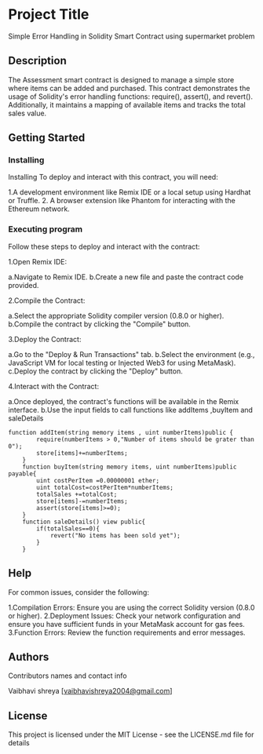 # Project Title

Simple Error Handling in Solidity Smart Contract using supermarket problem 

## Description
The Assessment smart contract is designed to manage a simple store where items can be added and purchased. This contract demonstrates the usage of Solidity's error handling functions: require(), assert(), and revert(). Additionally, it maintains a mapping of available items and tracks the total sales value.

## Getting Started

### Installing
Installing
To deploy and interact with this contract, you will need:

1.A development environment like Remix IDE or a local setup using Hardhat or Truffle.
2. A browser extension like Phantom for interacting with the Ethereum network.


### Executing program

Follow these steps to deploy and interact with the contract:

1.Open Remix IDE:

a.Navigate to Remix IDE.
b.Create a new file and paste the contract code provided.

2.Compile the Contract:

a.Select the appropriate Solidity compiler version (0.8.0 or higher).
b.Compile the contract by clicking the "Compile" button.

3.Deploy the Contract:

a.Go to the "Deploy & Run Transactions" tab.
b.Select the environment (e.g., JavaScript VM for local testing or Injected Web3 for using MetaMask).
c.Deploy the contract by clicking the "Deploy" button.

4.Interact with the Contract:

a.Once deployed, the contract's functions will be available in the Remix interface.
b.Use the input fields to call functions like  addItems ,buyItem and saleDetails 

```
function addItem(string memory items , uint numberItems)public {
        require(numberItems > 0,"Number of items should be grater than 0");
        store[items]+=numberItems;
    }  
    function buyItem(string memory items, uint numberItems)public payable{
        uint costPerItem =0.00000001 ether;
        uint totalCost=costPerItem*numberItems;
        totalSales +=totalCost;
        store[items]-=numberItems;
        assert(store[items]>=0);
    }
    function saleDetails() view public{
        if(totalSales==0){
            revert("No items has been sold yet");
        }
    }

```

## Help

For common issues, consider the following:

1.Compilation Errors: Ensure you are using the correct Solidity version (0.8.0 or higher).
2.Deployment Issues: Check your network configuration and ensure you have sufficient funds in your MetaMask account for gas fees.
3.Function Errors: Review the function requirements and error messages. 

## Authors

Contributors names and contact info

Vaibhavi shreya 
[vaibhavishreya2004@gmail.com]


## License

This project is licensed under the MIT License - see the LICENSE.md file for details
